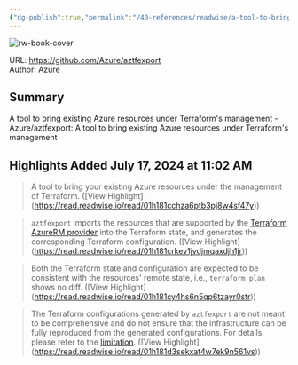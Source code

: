 ```yaml
---
{"dg-publish":true,"permalink":"/40-references/readwise/a-tool-to-bring-existing-azure-resources-under-terraform-s-management/","tags":["rw/articles"]}
---
```



![rw-book-cover](https://opengraph.githubassets.com/24e399a1761e19aa92edcba30a8f779ec05e98d2750a02336425da5698742e79/Azure/aztfexport)

  

URL: <https://github.com/Azure/aztfexport>  
Author: Azure

## Summary

A tool to bring existing Azure resources under Terraform's management - Azure/aztfexport: A tool to bring existing Azure resources under Terraform's management

## Highlights Added July 17, 2024 at 11:02 AM

> A tool to bring your existing Azure resources under the management of Terraform. ([View Highlight] (<https://read.readwise.io/read/01h181cchza6ptb3pj8w4sf47y>))

> `aztfexport` imports the resources that are supported by the [Terraform AzureRM provider](https://github.com/hashicorp/terraform-provider-azurerm) into the Terraform state, and generates the corresponding Terraform configuration. ([View Highlight] (<https://read.readwise.io/read/01h181crkev1jvdjmqaxdjh1jr>))

> Both the Terraform state and configuration are expected to be consistent with the resources' remote state, i.e., `terraform plan` shows no diff. ([View Highlight] (<https://read.readwise.io/read/01h181cy4hs6n5qp6tzayr0str>))

> The Terraform configurations generated by `aztfexport` are not meant to be comprehensive and do not ensure that the infrastructure can be fully reproduced from the generated configurations. For details, please refer to the [limitation](https://github.com/Azure/aztfexport#limitation). ([View Highlight] (<https://read.readwise.io/read/01h181d3sekxat4w7ek9n561vs>))
